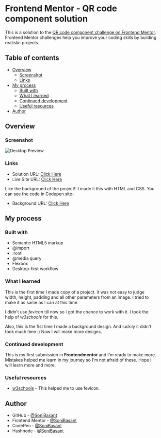 # Frontend Mentor - QR code component solution

This is a solution to the [QR code component challenge on Frontend Mentor](https://www.frontendmentor.io/challenges/qr-code-component-iux_sIO_H). Frontend Mentor challenges help you improve your coding skills by building realistic projects.

## Table of contents

- [Overview](#overview)
  - [Screenshot](#screenshot)
  - [Links](#links)
- [My process](#my-process)
  - [Built with](#built-with)
  - [What I learned](#what-i-learned)
  - [Continued development](#continued-development)
  - [Useful resources](#useful-resources)
- [Author](#author)

## Overview

### Screenshot

![Desktop Preview](https://sonibasant.github.io/Frontend-Mentor-Projects/A0.%20QR-code/images/Desktop-Preview.jpg)

### Links

- Solution URL: [Click Here](https://github.com/SoniBasant/Frontend-Mentor-Projects)
- Live Site URL: [Click Here](https://sonibasant.github.io/Frontend-Mentor-Projects/A0.%20QR-code/qrCode.html)

Like the background of the project!! I made it this with HTML and CSS. You can see the code in Codepen site-

- Background URL:  [Click Here](https://codepen.io/sonibasant/full/bGxagrG)

## My process

### Built with

- Semantic HTML5 markup
- @import
- :root
- @media query
- Flexbox
- Desktop-first workflow

### What I learned

This is the first time I made copy of a project. It was not easy to judge width, height, padding and all other parameters from an image. I tried to make it as same as I can at this time.

I didn't use _fevicon_ till now so I got the chance to work with it. I took the help of *w3schools* for this.

Also, this is the fist time I made a background design. And luckily it didn't took much time :) Now I will make more designs.

### Continued development

This is my first submission in **Frontendmentor** and I'm ready to make more. Mistakes helped me learn in my journey so I'm not afraid of these. Hope I will learn more and more.

### Useful resources

- [w3schools](https://www.w3schools.com) - This helped me to use fevicon.

## Author

- GitHub - [@SoniBasant](https://github.com/SoniBasant)
- Frontend Mentor - [@SoniBasant](https://www.frontendmentor.io/profile/SoniBasant)
- CodePen - [@SoniBasant](https://codepen.io/sonibasant)
- Hashnode - [@SoniBasant](https://sonibasant.hashnode.dev/)
